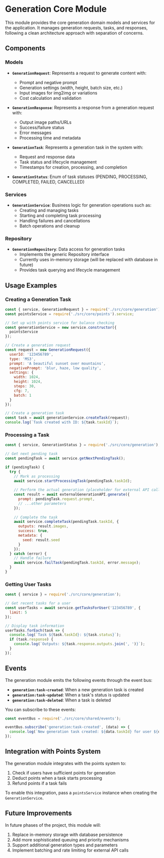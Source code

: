 # Generation Core Module

This module provides the core generation domain models and services for the application. It manages generation requests, tasks, and responses, following a clean architecture approach with separation of concerns.

## Components

### Models

- **`GenerationRequest`**: Represents a request to generate content with:
  - Prompt and negative prompt
  - Generation settings (width, height, batch size, etc.)
  - Input images for img2img or variations
  - Cost calculation and validation

- **`GenerationResponse`**: Represents a response from a generation request with:
  - Output image paths/URLs
  - Success/failure status
  - Error messages
  - Processing time and metadata

- **`GenerationTask`**: Represents a generation task in the system with:
  - Request and response data
  - Task status and lifecycle management
  - Timestamps for creation, processing, and completion

- **`GenerationStatus`**: Enum of task statuses (PENDING, PROCESSING, COMPLETED, FAILED, CANCELLED)

### Services

- **`GenerationService`**: Business logic for generation operations such as:
  - Creating and managing tasks
  - Starting and completing task processing
  - Handling failures and cancellations
  - Batch operations and cleanup

### Repository

- **`GenerationRepository`**: Data access for generation tasks
  - Implements the generic Repository interface
  - Currently uses in-memory storage (will be replaced with database in future)
  - Provides task querying and lifecycle management

## Usage Examples

### Creating a Generation Task

```javascript
const { service, GenerationRequest } = require('./src/core/generation');
const pointsService = require('./src/core/points').service;

// Set up with points service for balance checking
const generationService = new service.constructor({ 
  pointsService 
});

// Create a generation request
const request = new GenerationRequest({
  userId: '123456789',
  type: 'MS3',
  prompt: 'A beautiful sunset over mountains',
  negativePrompt: 'blur, haze, low quality',
  settings: {
    width: 1024,
    height: 1024,
    steps: 30,
    cfg: 7,
    batch: 1
  }
});

// Create a generation task
const task = await generationService.createTask(request);
console.log(`Task created with ID: ${task.taskId}`);
```

### Processing a Task

```javascript
const { service, GenerationStatus } = require('./src/core/generation');

// Get next pending task
const pendingTask = await service.getNextPendingTask();

if (pendingTask) {
  try {
    // Mark as processing
    await service.startProcessingTask(pendingTask.taskId);
    
    // Perform the actual generation (placeholder for external API call)
    const result = await externalGenerationAPI.generate({
      prompt: pendingTask.request.prompt,
      // ...other parameters
    });
    
    // Complete the task
    await service.completeTask(pendingTask.taskId, {
      outputs: result.images,
      success: true,
      metadata: {
        seed: result.seed
      }
    });
  } catch (error) {
    // Handle failure
    await service.failTask(pendingTask.taskId, error.message);
  }
}
```

### Getting User Tasks

```javascript
const { service } = require('./src/core/generation');

// Get recent tasks for a user
const userTasks = await service.getTasksForUser('123456789', {
  limit: 5
});

// Display task information
userTasks.forEach(task => {
  console.log(`Task ${task.taskId}: ${task.status}`);
  if (task.response) {
    console.log(`Outputs: ${task.response.outputs.join(', ')}`);
  }
});
```

## Events

The generation module emits the following events through the event bus:

- **`generation:task-created`**: When a new generation task is created
- **`generation:task-updated`**: When a task's status is updated
- **`generation:task-deleted`**: When a task is deleted

You can subscribe to these events:

```javascript
const eventBus = require('./src/core/shared/events');

eventBus.subscribe('generation:task-created', (data) => {
  console.log(`New generation task created: ${data.taskId} for user ${data.userId}`);
});
```

## Integration with Points System

The generation module integrates with the points system to:

1. Check if users have sufficient points for generation
2. Deduct points when a task starts processing
3. Refund points if a task fails

To enable this integration, pass a `pointsService` instance when creating the `GenerationService`.

## Future Improvements

In future phases of the project, this module will:

1. Replace in-memory storage with database persistence
2. Add more sophisticated queuing and priority mechanisms
3. Support additional generation types and parameters
4. Implement batching and rate limiting for external API calls 